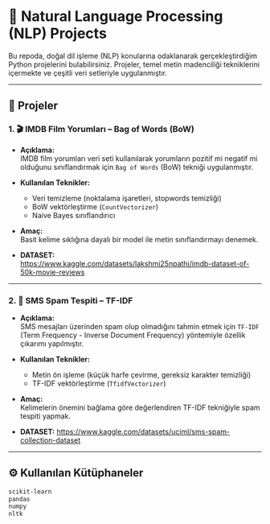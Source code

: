 # 🧠 Natural Language Processing (NLP) Projects

Bu repoda, doğal dil işleme (NLP) konularına odaklanarak gerçekleştirdiğim Python projelerini bulabilirsiniz. Projeler, temel metin madenciliği tekniklerini içermekte ve çeşitli veri setleriyle uygulanmıştır.

---

## 📁 Projeler

### 1. 🎬 IMDB Film Yorumları – Bag of Words (BoW)

- **Açıklama:**  
  IMDB film yorumları veri seti kullanılarak yorumların pozitif mi negatif mi olduğunu sınıflandırmak için `Bag of Words` (BoW) tekniği uygulanmıştır.

- **Kullanılan Teknikler:**
  - Veri temizleme (noktalama işaretleri, stopwords temizliği)
  - BoW vektörleştirme (`CountVectorizer`)
  - Naive Bayes sınıflandırıcı

- **Amaç:**  
  Basit kelime sıklığına dayalı bir model ile metin sınıflandırmayı denemek.

- **DATASET:**  
 https://www.kaggle.com/datasets/lakshmi25npathi/imdb-dataset-of-50k-movie-reviews

---

### 2. 📱 SMS Spam Tespiti – TF-IDF

- **Açıklama:**  
  SMS mesajları üzerinden spam olup olmadığını tahmin etmek için `TF-IDF` (Term Frequency - Inverse Document Frequency) yöntemiyle özellik çıkarımı yapılmıştır.

- **Kullanılan Teknikler:**
  - Metin ön işleme (küçük harfe çevirme, gereksiz karakter temizliği)
  - TF-IDF vektörleştirme (`TfidfVectorizer`)

- **Amaç:**  
  Kelimelerin önemini bağlama göre değerlendiren TF-IDF tekniğiyle spam tespiti yapmak.

- **DATASET:**
 https://www.kaggle.com/datasets/uciml/sms-spam-collection-dataset

---

## ⚙️ Kullanılan Kütüphaneler

```bash
scikit-learn
pandas
numpy
nltk
